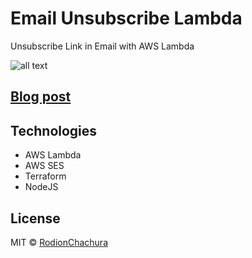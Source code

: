 # Email Unsubscribe Lambda

Unsubscribe Link in Email with AWS Lambda

![all text](https://cdn-images-1.medium.com/max/800/1*5Md9GQL4wfJwB-_qHLSOCw.png)

## [Blog post](https://geekrodion.com/blog/unsubscribe-email)

## Technologies
* AWS Lambda
* AWS SES
* Terraform
* NodeJS

## License

MIT © [RodionChachura](https://geekrodion.com)
